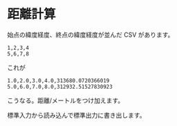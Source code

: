 # 距離計算

始点の緯度経度、終点の緯度経度が並んだ CSV があります。

``` csv
1,2,3,4
5,6,7,8
```

これが

``` csv
1.0,2.0,3.0,4.0,313680.0720366019
5.0,6.0,7.0,8.0,312932.51527830923
```

こうなる。距離/メートルをつけ加えます。

標準入力から読み込んで標準出力に書き出します。
